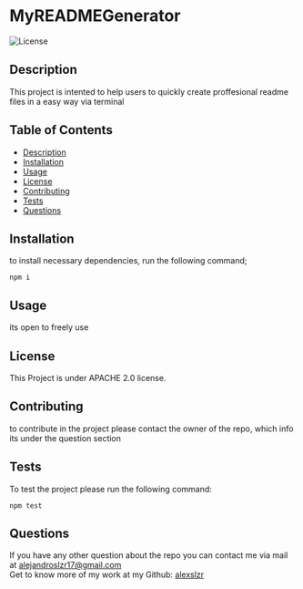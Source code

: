 
# MyREADMEGenerator
![License](https://img.shields.io/static/v1?label=license&message=APACHE+2.0&color=blue)
## Description
This project is intented to help users to quickly create proffesional readme files in a easy way via terminal
## Table of Contents
* [Description](#description)
* [Installation](#installation)
* [Usage](#usage)
* [License](#license)
* [Contributing](#contributing)
* [Tests](#tests)
* [Questions](#questions)
## Installation
to install necessary dependencies, run the following command;
```
npm i
```
## Usage
its open to freely use
## License
This Project is under APACHE 2.0 license.
## Contributing
to contribute in the project please contact the owner of the repo, which info its under the question section 
## Tests 
To test the project please run the following command:
```
npm test
```
## Questions
If you have any other question about the repo you can contact me via mail at alejandroslzr17@gmail.com<br>
Get to know more of my work at my Github: [alexslzr](https://github.com/alexslzr)
